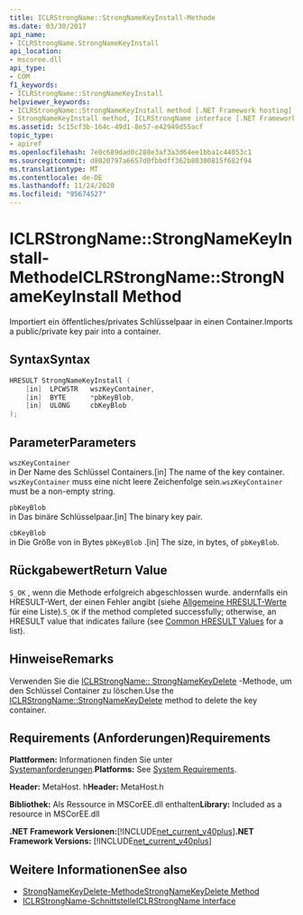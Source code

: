 ```yaml
---
title: ICLRStrongName::StrongNameKeyInstall-Methode
ms.date: 03/30/2017
api_name:
- ICLRStrongName.StrongNameKeyInstall
api_location:
- mscoree.dll
api_type:
- COM
f1_keywords:
- ICLRStrongName::StrongNameKeyInstall
helpviewer_keywords:
- ICLRStrongName::StrongNameKeyInstall method [.NET Framework hosting]
- StrongNameKeyInstall method, ICLRStrongName interface [.NET Framework hosting]
ms.assetid: 5c15cf3b-164c-49d1-8e57-e42949d55acf
topic_type:
- apiref
ms.openlocfilehash: 7e0c689dad0c288e3af3a3d64ee1bba1c44053c1
ms.sourcegitcommit: d8020797a6657d0fbbdff362b80300815f682f94
ms.translationtype: MT
ms.contentlocale: de-DE
ms.lasthandoff: 11/24/2020
ms.locfileid: "95674527"
---
```

# <a name="iclrstrongnamestrongnamekeyinstall-method"></a><span data-ttu-id="56e3d-102">ICLRStrongName::StrongNameKeyInstall-Methode</span><span class="sxs-lookup"><span data-stu-id="56e3d-102">ICLRStrongName::StrongNameKeyInstall Method</span></span>

<span data-ttu-id="56e3d-103">Importiert ein öffentliches/privates Schlüsselpaar in einen Container.</span><span class="sxs-lookup"><span data-stu-id="56e3d-103">Imports a public/private key pair into a container.</span></span>  
  
## <a name="syntax"></a><span data-ttu-id="56e3d-104">Syntax</span><span class="sxs-lookup"><span data-stu-id="56e3d-104">Syntax</span></span>  
  
```cpp  
HRESULT StrongNameKeyInstall (  
    [in]  LPCWSTR   wszKeyContainer,  
    [in]  BYTE      *pbKeyBlob,  
    [in]  ULONG     cbKeyBlob  
);  
```  
  
## <a name="parameters"></a><span data-ttu-id="56e3d-105">Parameter</span><span class="sxs-lookup"><span data-stu-id="56e3d-105">Parameters</span></span>  

 `wszKeyContainer`  
 <span data-ttu-id="56e3d-106">in Der Name des Schlüssel Containers.</span><span class="sxs-lookup"><span data-stu-id="56e3d-106">[in] The name of the key container.</span></span> <span data-ttu-id="56e3d-107">`wszKeyContainer` muss eine nicht leere Zeichenfolge sein.</span><span class="sxs-lookup"><span data-stu-id="56e3d-107">`wszKeyContainer` must be a non-empty string.</span></span>  
  
 `pbKeyBlob`  
 <span data-ttu-id="56e3d-108">in Das binäre Schlüsselpaar.</span><span class="sxs-lookup"><span data-stu-id="56e3d-108">[in] The binary key pair.</span></span>  
  
 `cbKeyBlob`  
 <span data-ttu-id="56e3d-109">in Die Größe von in Bytes `pbKeyBlob` .</span><span class="sxs-lookup"><span data-stu-id="56e3d-109">[in] The size, in bytes, of `pbKeyBlob`.</span></span>  
  
## <a name="return-value"></a><span data-ttu-id="56e3d-110">Rückgabewert</span><span class="sxs-lookup"><span data-stu-id="56e3d-110">Return Value</span></span>  

 <span data-ttu-id="56e3d-111">`S_OK` , wenn die Methode erfolgreich abgeschlossen wurde. andernfalls ein HRESULT-Wert, der einen Fehler angibt (siehe [Allgemeine HRESULT-Werte](/windows/win32/seccrypto/common-hresult-values) für eine Liste).</span><span class="sxs-lookup"><span data-stu-id="56e3d-111">`S_OK` if the method completed successfully; otherwise, an HRESULT value that indicates failure (see [Common HRESULT Values](/windows/win32/seccrypto/common-hresult-values) for a list).</span></span>  
  
## <a name="remarks"></a><span data-ttu-id="56e3d-112">Hinweise</span><span class="sxs-lookup"><span data-stu-id="56e3d-112">Remarks</span></span>  

 <span data-ttu-id="56e3d-113">Verwenden Sie die [ICLRStrongName:: StrongNameKeyDelete](iclrstrongname-strongnamekeydelete-method.md) -Methode, um den Schlüssel Container zu löschen.</span><span class="sxs-lookup"><span data-stu-id="56e3d-113">Use the [ICLRStrongName::StrongNameKeyDelete](iclrstrongname-strongnamekeydelete-method.md) method to delete the key container.</span></span>  
  
## <a name="requirements"></a><span data-ttu-id="56e3d-114">Requirements (Anforderungen)</span><span class="sxs-lookup"><span data-stu-id="56e3d-114">Requirements</span></span>  

 <span data-ttu-id="56e3d-115">**Plattformen:** Informationen finden Sie unter [Systemanforderungen](../../get-started/system-requirements.md).</span><span class="sxs-lookup"><span data-stu-id="56e3d-115">**Platforms:** See [System Requirements](../../get-started/system-requirements.md).</span></span>  
  
 <span data-ttu-id="56e3d-116">**Header:** MetaHost. h</span><span class="sxs-lookup"><span data-stu-id="56e3d-116">**Header:** MetaHost.h</span></span>  
  
 <span data-ttu-id="56e3d-117">**Bibliothek:** Als Ressource in MSCorEE.dll enthalten</span><span class="sxs-lookup"><span data-stu-id="56e3d-117">**Library:** Included as a resource in MSCorEE.dll</span></span>  
  
 <span data-ttu-id="56e3d-118">**.NET Framework Versionen:**[!INCLUDE[net_current_v40plus](../../../../includes/net-current-v40plus-md.md)]</span><span class="sxs-lookup"><span data-stu-id="56e3d-118">**.NET Framework Versions:** [!INCLUDE[net_current_v40plus](../../../../includes/net-current-v40plus-md.md)]</span></span>  
  
## <a name="see-also"></a><span data-ttu-id="56e3d-119">Weitere Informationen</span><span class="sxs-lookup"><span data-stu-id="56e3d-119">See also</span></span>

- [<span data-ttu-id="56e3d-120">StrongNameKeyDelete-Methode</span><span class="sxs-lookup"><span data-stu-id="56e3d-120">StrongNameKeyDelete Method</span></span>](iclrstrongname-strongnamekeydelete-method.md)
- [<span data-ttu-id="56e3d-121">ICLRStrongName-Schnittstelle</span><span class="sxs-lookup"><span data-stu-id="56e3d-121">ICLRStrongName Interface</span></span>](iclrstrongname-interface.md)
